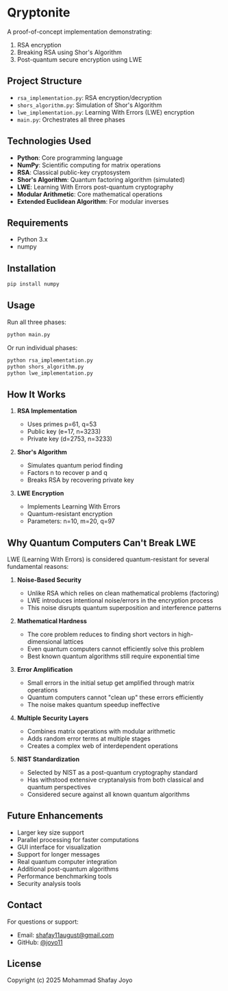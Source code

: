 # Qryptonite

A proof-of-concept implementation demonstrating:
1. RSA encryption
2. Breaking RSA using Shor's Algorithm
3. Post-quantum secure encryption using LWE

## Project Structure

- `rsa_implementation.py`: RSA encryption/decryption
- `shors_algorithm.py`: Simulation of Shor's Algorithm
- `lwe_implementation.py`: Learning With Errors (LWE) encryption
- `main.py`: Orchestrates all three phases

## Technologies Used

- **Python**: Core programming language
- **NumPy**: Scientific computing for matrix operations
- **RSA**: Classical public-key cryptosystem
- **Shor's Algorithm**: Quantum factoring algorithm (simulated)
- **LWE**: Learning With Errors post-quantum cryptography
- **Modular Arithmetic**: Core mathematical operations
- **Extended Euclidean Algorithm**: For modular inverses

## Requirements

- Python 3.x
- numpy

## Installation

```bash
pip install numpy
```

## Usage

Run all three phases:
```bash
python main.py
```

Or run individual phases:
```bash
python rsa_implementation.py
python shors_algorithm.py
python lwe_implementation.py
```

## How It Works

1. **RSA Implementation**
   - Uses primes p=61, q=53
   - Public key (e=17, n=3233)
   - Private key (d=2753, n=3233)

2. **Shor's Algorithm**
   - Simulates quantum period finding
   - Factors n to recover p and q
   - Breaks RSA by recovering private key

3. **LWE Encryption**
   - Implements Learning With Errors
   - Quantum-resistant encryption
   - Parameters: n=10, m=20, q=97

## Why Quantum Computers Can't Break LWE

LWE (Learning With Errors) is considered quantum-resistant for several fundamental reasons:

1. **Noise-Based Security**
   - Unlike RSA which relies on clean mathematical problems (factoring)
   - LWE introduces intentional noise/errors in the encryption process
   - This noise disrupts quantum superposition and interference patterns

2. **Mathematical Hardness**
   - The core problem reduces to finding short vectors in high-dimensional lattices
   - Even quantum computers cannot efficiently solve this problem
   - Best known quantum algorithms still require exponential time

3. **Error Amplification**
   - Small errors in the initial setup get amplified through matrix operations
   - Quantum computers cannot "clean up" these errors efficiently
   - The noise makes quantum speedup ineffective

4. **Multiple Security Layers**
   - Combines matrix operations with modular arithmetic
   - Adds random error terms at multiple stages
   - Creates a complex web of interdependent operations

5. **NIST Standardization**
   - Selected by NIST as a post-quantum cryptography standard
   - Has withstood extensive cryptanalysis from both classical and quantum perspectives
   - Considered secure against all known quantum algorithms

## Future Enhancements

- Larger key size support
- Parallel processing for faster computations
- GUI interface for visualization
- Support for longer messages
- Real quantum computer integration
- Additional post-quantum algorithms
- Performance benchmarking tools
- Security analysis tools

## Contact

For questions or support:
- Email: shafay11august@gmail.com
- GitHub: [@joyo11](https://github.com/joyo11)

## License

Copyright (c) 2025 Mohammad Shafay Joyo


